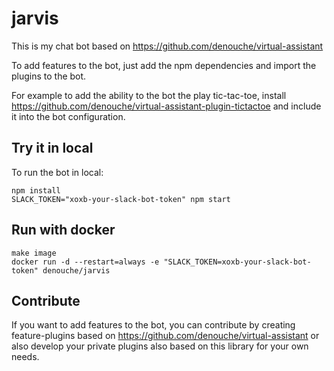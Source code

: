 # jarvis

This is my chat bot based on https://github.com/denouche/virtual-assistant

To add features to the bot, just add the npm dependencies and import the plugins to the bot.

For example to add the ability to the bot the play tic-tac-toe, install https://github.com/denouche/virtual-assistant-plugin-tictactoe and include it into the bot configuration.

## Try it in local

To run the bot in local:

```
npm install
SLACK_TOKEN="xoxb-your-slack-bot-token" npm start
```

## Run with docker

```
make image
docker run -d --restart=always -e "SLACK_TOKEN=xoxb-your-slack-bot-token" denouche/jarvis
```

## Contribute

If you want to add features to the bot, you can contribute by creating feature-plugins based on https://github.com/denouche/virtual-assistant or also develop your private plugins also based on this library for your own needs.
